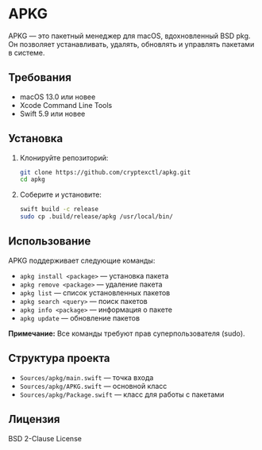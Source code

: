 # APKG

APKG — это пакетный менеджер для macOS, вдохновленный BSD pkg. Он позволяет устанавливать, удалять, обновлять и управлять пакетами в системе.

## Требования

- macOS 13.0 или новее
- Xcode Command Line Tools
- Swift 5.9 или новее

## Установка

1. Клонируйте репозиторий:
   ```sh
   git clone https://github.com/cryptexctl/apkg.git
   cd apkg
   ```

2. Соберите и установите:
   ```sh
   swift build -c release
   sudo cp .build/release/apkg /usr/local/bin/
   ```

## Использование

APKG поддерживает следующие команды:

- `apkg install <package>` — установка пакета
- `apkg remove <package>` — удаление пакета
- `apkg list` — список установленных пакетов
- `apkg search <query>` — поиск пакетов
- `apkg info <package>` — информация о пакете
- `apkg update` — обновление пакетов

**Примечание:** Все команды требуют прав суперпользователя (sudo).

## Структура проекта

- `Sources/apkg/main.swift` — точка входа
- `Sources/apkg/APKG.swift` — основной класс
- `Sources/apkg/Package.swift` — класс для работы с пакетами

## Лицензия

BSD 2-Clause License 